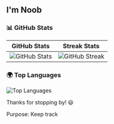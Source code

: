 ## I'm Noob

### 📊 GitHub Stats

| GitHub Stats | Streak Stats |
|-------------|-------------|
| ![GitHub Stats](https://github-readme-stats.vercel.app/api?username=CedBentuzal&show_icons=true&theme=radical) | ![GitHub Streak](https://github-readme-streak-stats.herokuapp.com/?user=CedBentuzal&theme=radical) |

### 🌍 Top Languages  
![Top Languages](https://github-readme-stats.vercel.app/api/top-langs/?username=CedBentuzal&layout=compact&theme=radical)

Thanks for stopping by! 😃

Purpose: Keep track


